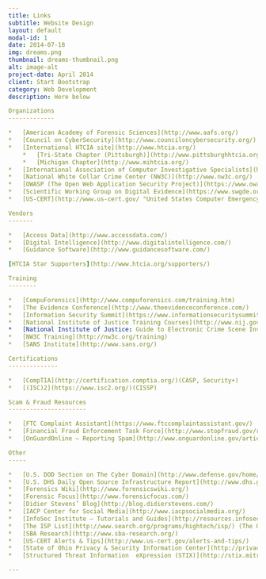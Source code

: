 ```yaml
---
title: Links
subtitle: Website Design
layout: default
modal-id: 1
date: 2014-07-18
img: dreams.png
thumbnail: dreams-thumbnail.png
alt: image-alt
project-date: April 2014
client: Start Bootstrap
category: Web Development
description: Here below

Organizations
-------------

*   [American Academy of Forensic Sciences](http://www.aafs.org/)
*   [Council on CyberSecurity](http://www.counciloncybersecurity.org/)
*   [International HTCIA site](http://www.htcia.org/)
    *   [Tri-State Chapter (Pittsburgh)](http://www.pittsburghhtcia.org/)
    *   [Michigan Chapter](http://www.mihtcia.org/)
*   [International Association of Computer Investigative Specialists](http://www.iacis.com/)
*   [National White Collar Crime Center (NW3C)](http://www.nw3c.org/)
*   [OWASP (The Open Web Application Security Project)](https://www.owasp.org/)
*   [Scientific Working Group on Digital Evidence](https://www.swgde.org/)
*   [US-CERT](http://www.us-cert.gov/ "United States Computer Emergency Readiness Team")

Vendors
-------

*   [Access Data](http://www.accessdata.com/)
*   [Digital Intelligence](http://www.digitalintelligence.com/)
*   [Guidance Software](http://www.guidancesoftware.com/)

[HTCIA Star Supporters](http://www.htcia.org/supporters/)

Training
--------

*   [CompuForensics](http://www.compuforensics.com/training.htm)
*   [The Evidence Conference](http://www.theevidenceconference.com/)
*   [Information Security Summit](https://www.informationsecuritysummit.org/)
*   [National Institute of Justice Training Courses](http://www.nij.gov/training/pages/welcome.aspx)
*   [National Institute of Justice: Guide to Electronic Crime Scene Investigation for First Responders](http://www.nij.gov/publications/ecrime-guide-219941/Pages/welcome.aspx)
*   [NW3C Training](http://nw3c.org/training)
*   [SANS Institute](http://www.sans.org/)

Certifications
--------------

*   [CompTIA](http://certification.comptia.org/)(CASP, Security+)
*   [(ISC)2](https://www.isc2.org/)(CISSP)

Scam & Fraud Resources
----------------------

*   [FTC Complaint Assistant](https://www.ftccomplaintassistant.gov/)
*   [Financial Fraud Enforcement Task Force](http://www.stopfraud.gov/report.html) ([Report Fraud](http://www.stopfraud.gov/report.html))
*   [OnGuardOnline – Reporting Spam](http://www.onguardonline.gov/articles/0038-spam#report)

Other
-----

*   [U.S. DOD Section on The Cyber Domain](http://www.defense.gov/home/features/2013/0713_cyberdomain/)
*   [U.S. DHS Daily Open Source Infrastructure Report](http://www.dhs.gov/dhs-daily-open-source-infrastructure-report)
*   [Forensics Wiki](http://www.forensicswiki.org/)
*   [Forensic Focus](http://www.forensicfocus.com/)
*   [Didier Stevens’ Blog](http://blog.didierstevens.com/)
*   [IACP Center for Social Media](http://www.iacpsocialmedia.org/)
*   [InfoSec Institute – Tutorials and Guides](http://resources.infosecinstitute.com/downloads/)
*   [The ISP List](http://www.search.org/programs/hightech/isp/) (The Online Services List originated by James Nerlinger and now maintained by SEARCH)
*   [SBA Research](http://www.sba-research.org/)
*   [US-CERT Alerts & Tips](http://www.us-cert.gov/alerts-and-tips/)
*   [State of Ohio Privacy & Security Information Center](http://privacy.ohio.gov/)
*   [Structured Threat Information  eXpression (STIX)](http://stix.mitre.org/)

---
```

